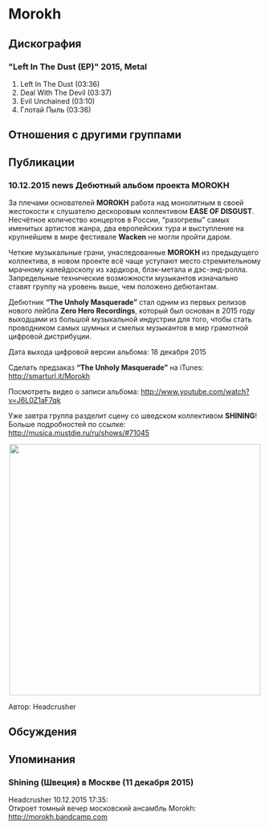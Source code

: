 # Morokh



## Дискография

### "Left In The Dust (EP)" 2015, Metal

1. Left In The Dust (03:36)
2. Deal With The Devil (03:37)
3. Evil Unchained (03:10)
4. Глотай Пыль (03:36)


## Отношения с другими группами


## Публикации

### 10.12.2015 news Дебютный альбом проекта MOROKH

<P>За плечами основателей <STRONG>MOROKH</STRONG> работа над монолитным в своей жестокости к слушателю дескоровым коллективом <STRONG>EASE OF DISGUST</STRONG>. Несчётное количество концертов в России, “разогревы” самых именитых артистов жанра, два европейских тура и выступление на крупнейшем в мире фестивале <STRONG>Wacken</STRONG> не могли пройти даром.</P>
<P>Четкие музыкальные грани, унаследованные <STRONG>MOROKH</STRONG> из предыдущего коллектива, в новом проекте всё чаще уступают место стремительному мрачному калейдоскопу из хардкора, блэк-метала и дэс-энд-ролла. Запредельные технические возможности музыкантов изначально ставят группу на уровень выше, чем положено дебютантам.</P>
<P>Дебютник <STRONG>“The Unholy Masquerade”</STRONG> стал одним из первых релизов нового лейбла <STRONG>Zero Hero Recordings</STRONG>, который был основан в 2015 году выходцами из большой музыкальной индустрии для того, чтобы стать проводником самых шумных и смелых музыкантов в мир грамотной цифровой дистрибуции.</P>
<P>Дата выхода цифровой версии альбома: 18 декабря 2015</P>
<P>Сделать предзаказ <STRONG>“The Unholy Masquerade”</STRONG> на iTunes: <A href="http://smarturl.it/Morokh">http://smarturl.it/Morokh</A></P>
<P>Посмотреть видео о записи альбома: <A href="http://www.youtube.com/watch?v=J6L0Z1aF7qk">http://www.youtube.com/watch?v=J6L0Z1aF7qk</A></P>
<P>Уже завтра группа разделит сцену со шведском коллективом <STRONG>SHINING</STRONG>! Больше подробностей по ссылке: <A href="/ru/shows/#71045">http://musica.mustdie.ru/ru/shows/#71045</A></P>
<P>
<CENTER><IMG border=0 src="/images/news_rus/2015.12/28571.jpg" width=500 height=500> 
<P></P></CENTER>
Автор: Headcrusher


## Обсуждения


## Упоминания

### Shining (Швеция) в Москве (11 декабря 2015)

Headcrusher 10.12.2015 17:35:
<BR>Откроет томный вечер московский ансамбль Morokh: <A HREF="http://morokh.bandcamp.com" TARGET="_blank">http://morokh.bandcamp.com</A>

